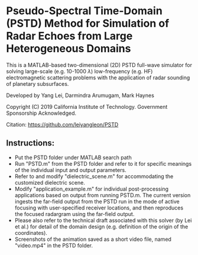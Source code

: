 # Pseudo-Spectral Time-Domain (PSTD) Method for Simulation of Radar Echoes from Large Heterogeneous Domains

This is a MATLAB-based two-dimensional (2D) PSTD full-wave simulator for solving large-scale (e.g. 10-1000 $\lambda$) low-frequency (e.g. HF) electromagnetic scattering problems with the application of radar sounding of planetary subsurfaces.

Developed by Yang Lei, Darmindra Arumugam, Mark Haynes

Copyright (C) 2019 California Institute of Technology.  Government Sponsorship Acknowledged.

Citation: https://github.com/leiyangleon/PSTD


## Instructions:

* Put the PSTD folder under MATLAB search path
* Run "PSTD.m" from the PSTD folder and refer to it for specific meanings of the individual input and output parameters.
* Refer to and modify "dielectric_scene.m" for accommodating the customized dielectric scene.
* Modify "application_example.m" for individual post-processing applications based on output from running PSTD.m. The current version ingests the far-field output from the PSTD run in the mode of active focusing with user-specified receiver locations, and then reproduces the focused radargram using the far-field output.
* Please also refer to the technical draft associated with this solver (by Lei et al.) for detail of the domain design (e.g. definition of the origin of the coordinates).
* Screenshots of the animation saved as a short video file, named "video.mp4" in the PSTD folder.
